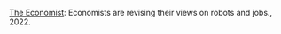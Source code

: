 [The Economist](https://www.economist.com/finance-and-economics/2022/01/22/economists-are-revising-their-views-on-robots-and-jobs): Economists are revising their views on robots and jobs., 2022.
